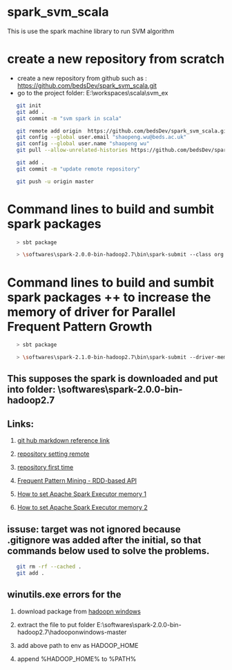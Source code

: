 # spark_svm_scala
This is use the spark machine library to run SVM algorithm

# create a new repository from scratch
 -  create a new repository from github such as : https://github.com/bedsDev/spark_svm_scala.git
 -  go to the project folder: E:\workspaces\scala\svm_ex
 ```bash
 	git init
 	git add .
 	git commit -m "svm spark in scala"

 	git remote add origin  https://github.com/bedsDev/spark_svm_scala.git
 	git config --global user.email "shaopeng.wu@beds.ac.uk"
 	git config --global user.name "shaopeng wu"
 	git pull --allow-unrelated-histories https://github.com/bedsDev/spark_svm_scala.git master

    git add .
    git commit -m "update remote repository"

    git push -u origin master


 ```
 

# Command lines to build and sumbit spark packages

```bash
   > sbt package

   > \softwares\spark-2.0.0-bin-hadoop2.7\bin\spark-submit --class org.ccgv.nlp.SVMExample --master local[4] target\scala-2.11\svm_2.11-1.0.jar

 ```

 # Command lines to build and sumbit spark packages ++ to increase the memory of driver for Parallel Frequent Pattern Growth

```bash
   > sbt package

   > \softwares\spark-2.1.0-bin-hadoop2.7\bin\spark-submit --driver-memory 4g --class org.ccgv.nlp.ParallelFP --master local[*] target\scala-2.11\svm_2.11-1.0.jar

 ```
## This supposes the spark is downloaded and put into folder: \softwares\spark-2.0.0-bin-hadoop2.7


 
## Links:
 1. [git hub markdown reference link](https://github.com/adam-p/markdown-here/wiki/Markdown-Cheatsheet)

 1. [repository setting remote](http://kbroman.org/github_tutorial/pages/init.html)

 1. [repository first time](http://kbroman.org/github_tutorial/pages/first_time.html)

 1. [Frequent Pattern Mining - RDD-based API](http://spark.apache.org/docs/latest/mllib-frequent-pattern-mining.html)

 1. [How to set Apache Spark Executor memory 1](http://stackoverflow.com/questions/26562033/how-to-set-apache-spark-executor-memory)

 1. [How to set Apache Spark Executor memory 2](http://apache-spark-user-list.1001560.n3.nabble.com/Setting-spark-executor-memory-problem-td11429.html)

 ## issuse: target was not ignored because .gitignore was added after the initial, so that commands below used to solve the problems.

 ```bash
 	git rm -rf --cached .
 	git add .
 ```

## winutils.exe errors for the 
 1. download package from [hadoopn windows](https://codeload.github.com/sardetushar/hadooponwindows/zip/master)

 1. extract the file to put folder E:\softwares\spark-2.0.0-bin-hadoop2.7\hadooponwindows-master

 1. add above path to env as HADOOP_HOME

 1. append %HADOOP_HOME% to %PATH%

